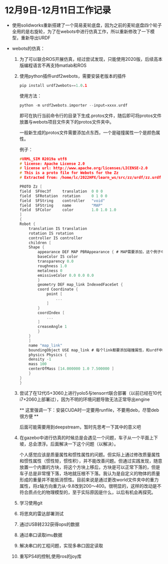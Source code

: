 # 12月9日-12月11日工作记录
- 使用solidworks重新搭建了一个简易麦轮底盘，因为之前的麦轮底盘四个轮子全用的是右旋轮，为了在webots中进行仿真工作，所以重新修改了一下模型，重新导出URDF
- webots的仿真：

    1. 为了可以联合ROS开展仿真，经过尝试发现，只能使用2020版，后续高本版编程语言不再支持matlab和ROS
    2. 使用python插件urdf2webots，需要安装老版本的插件
        ```c
        pip install urdf2webots==1.0.1
        ```
        使用方法：

        ```c
        python -m urdf2webots.importer --input=xxxx.urdf
        ```
        即可在执行当前命令行的目录下生成.protos文件，随后即可将protos文件放置与webots项目文件夹下的protos文件夹中。
        
        一般新生成的protos文件需要添加点东西，一个是碰撞属性一个是颜色属性。
        
        例子：
        ```c
        #VRML_SIM R2019a utf8
        # license: Apache License 2.0
        # license url: http://www.apache.org/licenses/LICENSE-2.0
        # This is a proto file for Webots for the Zz
        # Extracted from: /home/lc/2022HPX/learn_ws/src/zz/urdf/zz.urdf

        PROTO Zz [
        field  SFVec3f     translation  0 0 0
        field  SFRotation  rotation     0 1 0 0
        field  SFString    controller   "void"
        field  SFString    name         "MAP"
        field  SFColor     color        1.0 1.0 1.0
        ]
        {
        Robot {
            translation IS translation
            rotation IS rotation
            controller IS controller
            children [
            Shape {
                appearance DEF MAP PBRAppearance { # MAP需要添加，这个例子中只有一个零件存在，所以appearance用不到，其他零件多的时候，可以使用通过DEF定义好的appearance
                baseColor IS color
                transparency 0.0
                roughness 1.0
                metalness 0
                emissiveColor 0.0 0.0 0.0
                }
                geometry DEF map_link IndexedFaceSet {
                coord Coordinate {
                    point [
                        ...
                    ]
                }
                coordIndex [
                    ...
                ]
                creaseAngle 1
                }
            }
            ]
            name "map_link"
            boundingObject USE map_link # 每个link都要添加碰撞属性，和urdf中的collision比较像，但他自己不会自动生成
            physics Physics {
            density -1
            mass 100
            centerOfMass [14.000000 1.0 7.500000 ]
            }
        }
        }
        ```
    3. 尝试了在12代i5+3060上进行yolo5与tensorrt联合部署（以前已经在10代i7+2060上部署过），因为不明的环境问题导致无法正常导出engine

        ** 这里强调一下：安装CUDA时一定要用runfile，不要用deb，尽管deb很方便 **

        后面可能需要用到deepstream，暂时先思考一下其中的意义吧
    4. 在gazebo中进行仿真的时候总是会遇见一个问题，车子从一个平面上下坡，总会漂浮。后面解决一下这个问题（以解决）。
    
        个人感觉应该是质量属性和惯性属性的问题。但实际上通过修改质量属性和惯性属性（惯性矩，惯性积），并不能改善问题。但通过实践发现，随意放置一个内置的方块，将这个方块上移后，方块是可以正常下落的，但是车子总是非常慢下落，场地就压根不下落。我认为是自定义的物体的质量形成的重量并不能抵消惯性。目前来说是通过更改world文件夹中的重力属性，将z轴方向重力从-9.8改到200～400。很明显的，这样的改动是不符合质点化的物理模型的，至于实际原因是什么，以后有机会再探究。
    
    5. 学习使用git
    6. 将思岚的雷达部署测试
    7. 通过USB转232获得ops的数据
    8. 通过串口读取imu数据
    9. 解决串口的工程问题，实现多串口固定读取
    10. 重写PS4的控制,使用ros的joy库